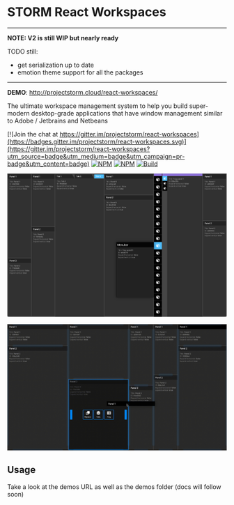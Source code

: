 # STORM React Workspaces

---

__NOTE: V2 is still WIP but nearly ready__

TODO still:
* get serialization up to date
* emotion theme support for all the packages

---

__DEMO__: http://projectstorm.cloud/react-workspaces/

The ultimate workspace management system to help you build super-modern desktop-grade
applications that have window management similar to Adobe / Jetbrains and Netbeans

[![Join the chat at https://gitter.im/projectstorm/react-workspaces](https://badges.gitter.im/projectstorm/react-workspaces.svg)](https://gitter.im/projectstorm/react-workspaces?utm_source=badge&utm_medium=badge&utm_campaign=pr-badge&utm_content=badge)
[![NPM](https://img.shields.io/npm/v/@projectstorm/react-workspaces-core.svg)](https://npmjs.org/package/@projectstorm/react-workspaces-core)
[![NPM](https://img.shields.io/npm/dt/@projectstorm/react-workspaces-core.svg)](https://npmjs.org/package/@projectstorm/react-workspaces-core)
[![Build](https://github.com/projectstorm/react-workspaces/actions/workflows/test.yml/badge.svg)](https://github.com/projectstorm/react-workspaces/actions/workflows/test.yml)

![Demo1](./images/screenshot1.png)

![Demo1](./images/animated1.gif)

## Usage

Take a look at the demos URL as well as the demos folder (docs will follow soon)
